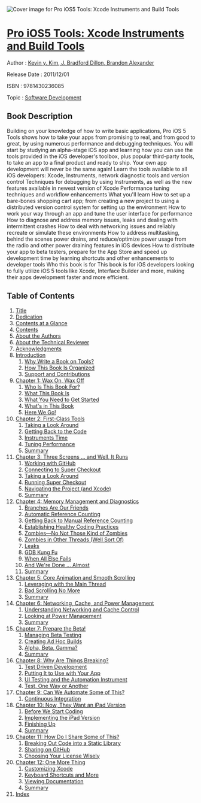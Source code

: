 ![Cover image for Pro iOS5 Tools: Xcode Instruments and Build Tools](https://imgdetail.ebookreading.net/cover/cover/software_development/EB9781430236085.jpg)

[Pro iOS5 Tools: Xcode Instruments and Build Tools](https://ebookreading.net/view/book/Pro+iOS5+Tools%3A+Xcode+Instruments+and+Build+Tools-EB9781430236085_1.html "Pro iOS5 Tools: Xcode Instruments and Build Tools")
====================================================================================================================

Author : [Kevin y. Kim](https://ebookreading.net/search/author/Kevin+y.+Kim),[ J. Bradford Dillon](https://ebookreading.net/search/author/+J.+Bradford+Dillon),[ Brandon Alexander](https://ebookreading.net/search/author/+Brandon+Alexander)

Release Date : 2011/12/01

ISBN : 9781430236085

Topic : [Software Development](https://ebookreading.net/search/category/software-development)

Book Description
-----------------

Building on your knowledge of how to write basic applications, Pro iOS 5 Tools shows how to take your apps from promising to real, and from good to great, by using numerous performance and debugging techniques.
You will start by studying an alpha-stage iOS app and learning how you can use the tools provided in the iOS developer's toolbox, plus popular third-party tools, to take an app to a final product and ready to ship. Your own app development will never be the same again!
Learn the tools available to all iOS developers: Xcode, Instruments, network diagnostic tools and version control
Techniques for debugging by using Instruments, as well as the new features available in newest version of Xcode 
Performance tuning techniques and workflow enhancements
What you'll learn
How to set up a bare-bones shopping cart app; from creating a new project to using a distributed version control system for setting up the environment
How to work your way through an app and tune the user interface for performance
How to diagnose and address memory issues, leaks and dealing with intermittent crashes
How to deal with networking issues and reliably recreate or simulate these environments
How to address multitasking, behind the scenes power drains, and reduce/optimize power usage from the radio and other power draining features in iOS devices
How to distribute your app to beta testers, prepare for the App Store and speed up development time by learning shortcuts and other enhancements to developer tools
Who this book is for
This book is for iOS developers looking to fully utilize iOS 5 tools like Xcode, Interface Builder and more, making their apps development faster and more efficient.
              
Table of Contents
-----------------

1. [Title](https://ebookreading.net/view/book/Pro+iOS5+Tools%3A+Xcode+Instruments+and+Build+Tools-EB9781430236085_2.html)
1. [Dedication](https://ebookreading.net/view/book/Pro+iOS5+Tools%3A+Xcode+Instruments+and+Build+Tools-EB9781430236085_4.html)
1. [Contents at a Glance](https://ebookreading.net/view/book/Pro+iOS5+Tools%3A+Xcode+Instruments+and+Build+Tools-EB9781430236085_5.html#contents_at_a_glanc)
1. [Contents](https://ebookreading.net/view/book/Pro+iOS5+Tools%3A+Xcode+Instruments+and+Build+Tools-EB9781430236085_6.html#contents)
1. [About the Authors](https://ebookreading.net/view/book/Pro+iOS5+Tools%3A+Xcode+Instruments+and+Build+Tools-EB9781430236085_7.html#about_the_authors)
1. [About the Technical Reviewer](https://ebookreading.net/view/book/Pro+iOS5+Tools%3A+Xcode+Instruments+and+Build+Tools-EB9781430236085_8.html#about_the_technical)
1. [Acknowledgments](https://ebookreading.net/view/book/Pro+iOS5+Tools%3A+Xcode+Instruments+and+Build+Tools-EB9781430236085_9.html#acknowledgments)
1. [Introduction](https://ebookreading.net/view/book/Pro+iOS5+Tools%3A+Xcode+Instruments+and+Build+Tools-EB9781430236085_10.html#introduction)
    1. [Why Write a Book on Tools?](https://ebookreading.net/view/book/Pro+iOS5+Tools%3A+Xcode+Instruments+and+Build+Tools-EB9781430236085_10.html#why_write_a_book_on)
    1. [How This Book Is Organized](https://ebookreading.net/view/book/Pro+iOS5+Tools%3A+Xcode+Instruments+and+Build+Tools-EB9781430236085_10.html#how_this_book_is_or)
    1. [Support and Contributions](https://ebookreading.net/view/book/Pro+iOS5+Tools%3A+Xcode+Instruments+and+Build+Tools-EB9781430236085_10.html#support_and_contrib)
1. [Chapter 1: Wax On, Wax Off](https://ebookreading.net/view/book/Pro+iOS5+Tools%3A+Xcode+Instruments+and+Build+Tools-EB9781430236085_11.html#ch1)
    1. [Who Is This Book For?](https://ebookreading.net/view/book/Pro+iOS5+Tools%3A+Xcode+Instruments+and+Build+Tools-EB9781430236085_11.html#s001-000)
    1. [What This Book Is](https://ebookreading.net/view/book/Pro+iOS5+Tools%3A+Xcode+Instruments+and+Build+Tools-EB9781430236085_11.html#s001-001)
    1. [What You Need to Get Started](https://ebookreading.net/view/book/Pro+iOS5+Tools%3A+Xcode+Instruments+and+Build+Tools-EB9781430236085_11.html#s001-002)
    1. [What&#39;s in This Book](https://ebookreading.net/view/book/Pro+iOS5+Tools%3A+Xcode+Instruments+and+Build+Tools-EB9781430236085_11.html#s001-003)
    1. [Here We Go!](https://ebookreading.net/view/book/Pro+iOS5+Tools%3A+Xcode+Instruments+and+Build+Tools-EB9781430236085_11.html#s001-004)
1. [Chapter 2: First-Class Tools](https://ebookreading.net/view/book/Pro+iOS5+Tools%3A+Xcode+Instruments+and+Build+Tools-EB9781430236085_12.html#ch2)
    1. [Taking a Look Around](https://ebookreading.net/view/book/Pro+iOS5+Tools%3A+Xcode+Instruments+and+Build+Tools-EB9781430236085_12.html#s001-005)
    1. [Getting Back to the Code](https://ebookreading.net/view/book/Pro+iOS5+Tools%3A+Xcode+Instruments+and+Build+Tools-EB9781430236085_12.html#s001-0011)
    1. [Instruments Time](https://ebookreading.net/view/book/Pro+iOS5+Tools%3A+Xcode+Instruments+and+Build+Tools-EB9781430236085_12.html#s001-0015)
    1. [Tuning Performance](https://ebookreading.net/view/book/Pro+iOS5+Tools%3A+Xcode+Instruments+and+Build+Tools-EB9781430236085_12.html#s001-0018)
    1. [Summary](https://ebookreading.net/view/book/Pro+iOS5+Tools%3A+Xcode+Instruments+and+Build+Tools-EB9781430236085_12.html#s001-0019)
1. [Chapter 3: Three Screens … and Well, It Runs](https://ebookreading.net/view/book/Pro+iOS5+Tools%3A+Xcode+Instruments+and+Build+Tools-EB9781430236085_13.html#ch3)
    1. [Working with GitHub](https://ebookreading.net/view/book/Pro+iOS5+Tools%3A+Xcode+Instruments+and+Build+Tools-EB9781430236085_13.html#s001-0020)
    1. [Connecting to Super Checkout](https://ebookreading.net/view/book/Pro+iOS5+Tools%3A+Xcode+Instruments+and+Build+Tools-EB9781430236085_13.html#s001-0021)
    1. [Taking a Look Around](https://ebookreading.net/view/book/Pro+iOS5+Tools%3A+Xcode+Instruments+and+Build+Tools-EB9781430236085_13.html#s001-0022)
    1. [Running Super Checkout](https://ebookreading.net/view/book/Pro+iOS5+Tools%3A+Xcode+Instruments+and+Build+Tools-EB9781430236085_13.html#s001-0023)
    1. [Navigating the Project (and Xcode)](https://ebookreading.net/view/book/Pro+iOS5+Tools%3A+Xcode+Instruments+and+Build+Tools-EB9781430236085_13.html#s001-0024)
    1. [Summary](https://ebookreading.net/view/book/Pro+iOS5+Tools%3A+Xcode+Instruments+and+Build+Tools-EB9781430236085_13.html#s001-0025)
1. [Chapter 4: Memory Management and Diagnostics](https://ebookreading.net/view/book/Pro+iOS5+Tools%3A+Xcode+Instruments+and+Build+Tools-EB9781430236085_14.html#ch4)
    1. [Branches Are Our Friends](https://ebookreading.net/view/book/Pro+iOS5+Tools%3A+Xcode+Instruments+and+Build+Tools-EB9781430236085_14.html#s001-0026)
    1. [Automatic Reference Counting](https://ebookreading.net/view/book/Pro+iOS5+Tools%3A+Xcode+Instruments+and+Build+Tools-EB9781430236085_14.html#s001-0027)
    1. [Getting Back to Manual Reference Counting](https://ebookreading.net/view/book/Pro+iOS5+Tools%3A+Xcode+Instruments+and+Build+Tools-EB9781430236085_14.html#s001-0030)
    1. [Establishing Healthy Coding Practices](https://ebookreading.net/view/book/Pro+iOS5+Tools%3A+Xcode+Instruments+and+Build+Tools-EB9781430236085_14.html#s001-0031)
    1. [Zombies—No Not Those Kind of Zombies](https://ebookreading.net/view/book/Pro+iOS5+Tools%3A+Xcode+Instruments+and+Build+Tools-EB9781430236085_14.html#s001-0035)
    1. [Zombies in Other Threads (Well Sort Of)](https://ebookreading.net/view/book/Pro+iOS5+Tools%3A+Xcode+Instruments+and+Build+Tools-EB9781430236085_14.html#s001-0036)
    1. [Leaks](https://ebookreading.net/view/book/Pro+iOS5+Tools%3A+Xcode+Instruments+and+Build+Tools-EB9781430236085_14.html#s001-0037)
    1. [GDB Kung Fu](https://ebookreading.net/view/book/Pro+iOS5+Tools%3A+Xcode+Instruments+and+Build+Tools-EB9781430236085_14.html#s001-0039)
    1. [When All Else Fails](https://ebookreading.net/view/book/Pro+iOS5+Tools%3A+Xcode+Instruments+and+Build+Tools-EB9781430236085_14.html#s001-0047)
    1. [And We&#39;re Done … Almost](https://ebookreading.net/view/book/Pro+iOS5+Tools%3A+Xcode+Instruments+and+Build+Tools-EB9781430236085_14.html#s001-0051)
    1. [Summary](https://ebookreading.net/view/book/Pro+iOS5+Tools%3A+Xcode+Instruments+and+Build+Tools-EB9781430236085_14.html#s001-0052)
1. [Chapter 5: Core Animation and Smooth Scrolling](https://ebookreading.net/view/book/Pro+iOS5+Tools%3A+Xcode+Instruments+and+Build+Tools-EB9781430236085_15.html#ch5)
    1. [Leveraging with the Main Thread](https://ebookreading.net/view/book/Pro+iOS5+Tools%3A+Xcode+Instruments+and+Build+Tools-EB9781430236085_15.html#s001-0053)
    1. [Bad Scrolling No More](https://ebookreading.net/view/book/Pro+iOS5+Tools%3A+Xcode+Instruments+and+Build+Tools-EB9781430236085_15.html#s001-0059)
    1. [Summary](https://ebookreading.net/view/book/Pro+iOS5+Tools%3A+Xcode+Instruments+and+Build+Tools-EB9781430236085_15.html#s001-0063)
1. [Chapter 6: Networking, Cache, and Power Management](https://ebookreading.net/view/book/Pro+iOS5+Tools%3A+Xcode+Instruments+and+Build+Tools-EB9781430236085_16.html#ch6)
    1. [Understanding Networking and Cache Control](https://ebookreading.net/view/book/Pro+iOS5+Tools%3A+Xcode+Instruments+and+Build+Tools-EB9781430236085_16.html#s001-0064)
    1. [Looking at Power Management](https://ebookreading.net/view/book/Pro+iOS5+Tools%3A+Xcode+Instruments+and+Build+Tools-EB9781430236085_16.html#s001-0069)
    1. [Summary](https://ebookreading.net/view/book/Pro+iOS5+Tools%3A+Xcode+Instruments+and+Build+Tools-EB9781430236085_16.html#s001-0072)
1. [Chapter 7: Prepare the Beta!](https://ebookreading.net/view/book/Pro+iOS5+Tools%3A+Xcode+Instruments+and+Build+Tools-EB9781430236085_17.html#ch7)
    1. [Managing Beta Testing](https://ebookreading.net/view/book/Pro+iOS5+Tools%3A+Xcode+Instruments+and+Build+Tools-EB9781430236085_17.html#s001-0073)
    1. [Creating Ad Hoc Builds](https://ebookreading.net/view/book/Pro+iOS5+Tools%3A+Xcode+Instruments+and+Build+Tools-EB9781430236085_17.html#s001-0077)
    1. [Alpha, Beta, Gamma?](https://ebookreading.net/view/book/Pro+iOS5+Tools%3A+Xcode+Instruments+and+Build+Tools-EB9781430236085_17.html#s001-0079)
    1. [Summary](https://ebookreading.net/view/book/Pro+iOS5+Tools%3A+Xcode+Instruments+and+Build+Tools-EB9781430236085_17.html#s001-0080)
1. [Chapter 8: Why Are Things Breaking?](https://ebookreading.net/view/book/Pro+iOS5+Tools%3A+Xcode+Instruments+and+Build+Tools-EB9781430236085_18.html#ch8)
    1. [Test Driven Development](https://ebookreading.net/view/book/Pro+iOS5+Tools%3A+Xcode+Instruments+and+Build+Tools-EB9781430236085_18.html#s001-0081)
    1. [Putting It to Use with Your App](https://ebookreading.net/view/book/Pro+iOS5+Tools%3A+Xcode+Instruments+and+Build+Tools-EB9781430236085_18.html#s001-0085)
    1. [UI Testing and the Automation Instrument](https://ebookreading.net/view/book/Pro+iOS5+Tools%3A+Xcode+Instruments+and+Build+Tools-EB9781430236085_18.html#s001-0090)
    1. [Test, One Way or Another](https://ebookreading.net/view/book/Pro+iOS5+Tools%3A+Xcode+Instruments+and+Build+Tools-EB9781430236085_18.html#s001-0095)
1. [Chapter 9: Can We Automate Some of This?](https://ebookreading.net/view/book/Pro+iOS5+Tools%3A+Xcode+Instruments+and+Build+Tools-EB9781430236085_19.html#ch9)
    1. [Continuous Integration](https://ebookreading.net/view/book/Pro+iOS5+Tools%3A+Xcode+Instruments+and+Build+Tools-EB9781430236085_19.html#s001-0096)
1. [Chapter 10: Now, They Want an iPad Version](https://ebookreading.net/view/book/Pro+iOS5+Tools%3A+Xcode+Instruments+and+Build+Tools-EB9781430236085_20.html#ch10)
    1. [Before We Start Coding](https://ebookreading.net/view/book/Pro+iOS5+Tools%3A+Xcode+Instruments+and+Build+Tools-EB9781430236085_20.html#s001-00114)
    1. [Implementing the iPad Version](https://ebookreading.net/view/book/Pro+iOS5+Tools%3A+Xcode+Instruments+and+Build+Tools-EB9781430236085_20.html#s001-00116)
    1. [Finishing Up](https://ebookreading.net/view/book/Pro+iOS5+Tools%3A+Xcode+Instruments+and+Build+Tools-EB9781430236085_20.html#s001-00121)
    1. [Summary](https://ebookreading.net/view/book/Pro+iOS5+Tools%3A+Xcode+Instruments+and+Build+Tools-EB9781430236085_20.html#s001-00122)
1. [Chapter 11: How Do I Share Some of This?](https://ebookreading.net/view/book/Pro+iOS5+Tools%3A+Xcode+Instruments+and+Build+Tools-EB9781430236085_21.html#ch11)
    1. [Breaking Out Code into a Static Library](https://ebookreading.net/view/book/Pro+iOS5+Tools%3A+Xcode+Instruments+and+Build+Tools-EB9781430236085_21.html#s001-00123)
    1. [Sharing on GitHub](https://ebookreading.net/view/book/Pro+iOS5+Tools%3A+Xcode+Instruments+and+Build+Tools-EB9781430236085_21.html#s001-00126)
    1. [Choosing Your License Wisely](https://ebookreading.net/view/book/Pro+iOS5+Tools%3A+Xcode+Instruments+and+Build+Tools-EB9781430236085_21.html#s001-00131)
1. [Chapter 12: One More Thing](https://ebookreading.net/view/book/Pro+iOS5+Tools%3A+Xcode+Instruments+and+Build+Tools-EB9781430236085_22.html#ch12)
    1. [Customizing Xcode](https://ebookreading.net/view/book/Pro+iOS5+Tools%3A+Xcode+Instruments+and+Build+Tools-EB9781430236085_22.html#s001-00132)
    1. [Keyboard Shortcuts and More](https://ebookreading.net/view/book/Pro+iOS5+Tools%3A+Xcode+Instruments+and+Build+Tools-EB9781430236085_22.html#s001-00141)
    1. [Viewing Documentation](https://ebookreading.net/view/book/Pro+iOS5+Tools%3A+Xcode+Instruments+and+Build+Tools-EB9781430236085_22.html#s001-00144)
    1. [Summary](https://ebookreading.net/view/book/Pro+iOS5+Tools%3A+Xcode+Instruments+and+Build+Tools-EB9781430236085_22.html#s001-00145)
1. [Index](https://ebookreading.net/view/book/Pro+iOS5+Tools%3A+Xcode+Instruments+and+Build+Tools-EB9781430236085_23.html#index)
